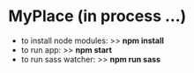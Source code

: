 # MyPlace (in process ...)

- to install node modules: >> **npm install**
- to run app: >> **npm start**
- to run sass watcher: >> **npm run sass**
